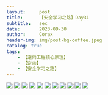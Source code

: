 ```yaml
---
layout:     post
title:      【安全学习之路】Day31
subtitle:   sec
date:       2023-09-30
author:     Corax
header-img: img/post-bg-coffee.jpeg
catalog: true
tags:
    - 【逆向工程核心原理】
    - 【逆向】
    - 【安全学习之路】
---
```


![](https://typora-1321221957.cos.ap-shanghai.myqcloud.com/image1/202311021106623.png)
![](https://typora-1321221957.cos.ap-shanghai.myqcloud.com/image1/202311021106624.png)
![](https://typora-1321221957.cos.ap-shanghai.myqcloud.com/image1/202311021106625.png)
![](https://typora-1321221957.cos.ap-shanghai.myqcloud.com/image1/202311021106626.png)
![](https://typora-1321221957.cos.ap-shanghai.myqcloud.com/image1/202311021106627.png)
![](https://typora-1321221957.cos.ap-shanghai.myqcloud.com/image1/202311021106628.png)
![](https://typora-1321221957.cos.ap-shanghai.myqcloud.com/image1/202311021106629.png)
![](https://typora-1321221957.cos.ap-shanghai.myqcloud.com/image1/202311021106630.png)
![](https://typora-1321221957.cos.ap-shanghai.myqcloud.com/image1/202311021106632.png)
![](https://typora-1321221957.cos.ap-shanghai.myqcloud.com/image1/202311021106633.png)
![](https://typora-1321221957.cos.ap-shanghai.myqcloud.com/image1/202311021106634.png)
